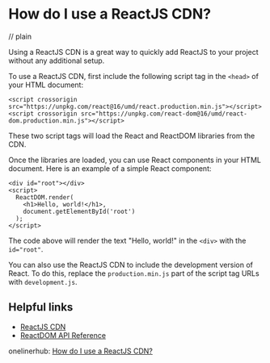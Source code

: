 # How do I use a ReactJS CDN?
// plain

Using a ReactJS CDN is a great way to quickly add ReactJS to your project without any additional setup.

To use a ReactJS CDN, first include the following script tag in the `<head>` of your HTML document:
```
<script crossorigin src="https://unpkg.com/react@16/umd/react.production.min.js"></script>
<script crossorigin src="https://unpkg.com/react-dom@16/umd/react-dom.production.min.js"></script>
```

These two script tags will load the React and ReactDOM libraries from the CDN.

Once the libraries are loaded, you can use React components in your HTML document. Here is an example of a simple React component:
```
<div id="root"></div>
<script>
  ReactDOM.render(
    <h1>Hello, world!</h1>,
    document.getElementById('root')
  );
</script>
```

The code above will render the text "Hello, world!" in the `<div>` with the `id="root"`.

You can also use the ReactJS CDN to include the development version of React. To do this, replace the `production.min.js` part of the script tag URLs with `development.js`.

## Helpful links
- [ReactJS CDN](https://reactjs.org/docs/cdn-links.html)
- [ReactDOM API Reference](https://reactjs.org/docs/react-dom.html)

onelinerhub: [How do I use a ReactJS CDN?](https://onelinerhub.com/reactjs/how-do-i-use-a-reactjs-cdn)